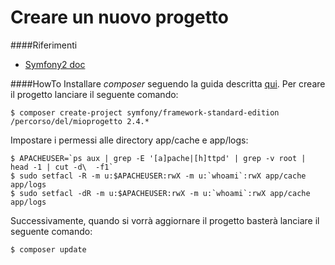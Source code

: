 Creare un nuovo progetto
========

####Riferimenti
- [Symfony2 doc](http://symfony.com/it/doc/current/book/installation.html)

####HowTo
Installare *composer* seguendo la guida descritta [qui](https://github.com/web6info/Composer/blob/master/install-global.md#installazione-globale). Per creare il progetto lanciare il seguente comando:
```
$ composer create-project symfony/framework-standard-edition /percorso/del/mioprogetto 2.4.*
```
Impostare i permessi alle directory app/cache e app/logs:
```
$ APACHEUSER=`ps aux | grep -E '[a]pache|[h]ttpd' | grep -v root | head -1 | cut -d\  -f1`
$ sudo setfacl -R -m u:$APACHEUSER:rwX -m u:`whoami`:rwX app/cache app/logs
$ sudo setfacl -dR -m u:$APACHEUSER:rwX -m u:`whoami`:rwX app/cache app/logs
```
Successivamente, quando si vorrà aggiornare il progetto basterà lanciare il seguente comando:
```
$ composer update
```
